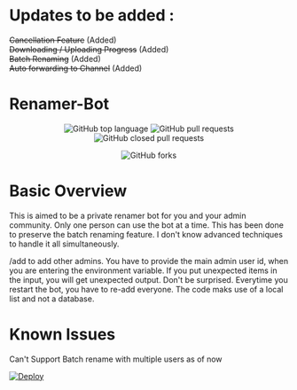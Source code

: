 # Updates to be added :
<del>Cancellation Feature</del> (Added) <br>
<del>Downloading / Uploading Progress</del> (Added)<br>
<del>Batch Renaming</del> (Added)<br>
<del>Auto forwarding to Channel</del> (Added)

# Renamer-Bot
<p align="center" > <img alt="GitHub top language" src="https://img.shields.io/github/languages/top/Wolfy024/Renamer-Bot?style=plastic">
 <a> <img alt="GitHub pull requests" src="https://img.shields.io/github/issues-pr-raw/Wolfy024/Renamer-Bot?color=blue&label=Open%20PRs"> <img alt="GitHub closed pull requests" src="https://img.shields.io/github/issues-pr-closed-raw/Wolfy024/Renamer-Bot?color=blue&label=Closed%20PRs"> </a> </p>

<p align="center" > <img alt="GitHub forks" src="https://img.shields.io/github/forks/Wolfy024/Renamer-Bot?logoColor=blue&style=social"> </p>

# Basic Overview

This is aimed to be a private renamer bot for you and your admin community.
Only one person can use the bot at a time.
This has been done to preserve the batch renaming feature.
I don't know advanced techniques to handle it all simultaneously.

/add to add other admins.
You have to provide the main admin user id, when you are entering the environment variable.
If you put unexpected items in the input, you will get unexpected output. Don't be surprised.
Everytime you restart the bot, you have to re-add everyone. The code maks use of a local list and not a database.






# Known Issues
Can't Support Batch rename with multiple users as of now




[![Deploy](https://www.herokucdn.com/deploy/button.svg)](https://heroku.com/deploy?template=https://github.com/Wolfy024/Renamer-Bot)

